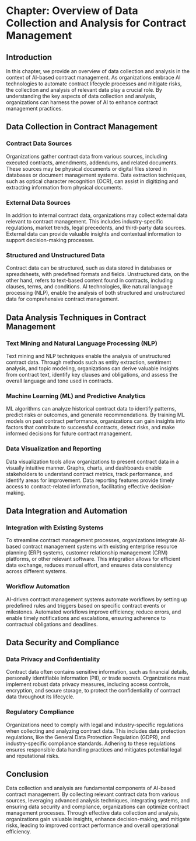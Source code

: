 Chapter: Overview of Data Collection and Analysis for Contract Management
=========================================================================

Introduction
------------

In this chapter, we provide an overview of data collection and analysis in the context of AI-based contract management. As organizations embrace AI technologies to automate contract lifecycle processes and mitigate risks, the collection and analysis of relevant data play a crucial role. By understanding the key aspects of data collection and analysis, organizations can harness the power of AI to enhance contract management practices.

Data Collection in Contract Management
--------------------------------------

### Contract Data Sources

Organizations gather contract data from various sources, including executed contracts, amendments, addendums, and related documents. These sources may be physical documents or digital files stored in databases or document management systems. Data extraction techniques, such as optical character recognition (OCR), can assist in digitizing and extracting information from physical documents.

### External Data Sources

In addition to internal contract data, organizations may collect external data relevant to contract management. This includes industry-specific regulations, market trends, legal precedents, and third-party data sources. External data can provide valuable insights and contextual information to support decision-making processes.

### Structured and Unstructured Data

Contract data can be structured, such as data stored in databases or spreadsheets, with predefined formats and fields. Unstructured data, on the other hand, refers to text-based content found in contracts, including clauses, terms, and conditions. AI technologies, like natural language processing (NLP), enable the analysis of both structured and unstructured data for comprehensive contract management.

Data Analysis Techniques in Contract Management
-----------------------------------------------

### Text Mining and Natural Language Processing (NLP)

Text mining and NLP techniques enable the analysis of unstructured contract data. Through methods such as entity extraction, sentiment analysis, and topic modeling, organizations can derive valuable insights from contract text, identify key clauses and obligations, and assess the overall language and tone used in contracts.

### Machine Learning (ML) and Predictive Analytics

ML algorithms can analyze historical contract data to identify patterns, predict risks or outcomes, and generate recommendations. By training ML models on past contract performance, organizations can gain insights into factors that contribute to successful contracts, detect risks, and make informed decisions for future contract management.

### Data Visualization and Reporting

Data visualization tools allow organizations to present contract data in a visually intuitive manner. Graphs, charts, and dashboards enable stakeholders to understand contract metrics, track performance, and identify areas for improvement. Data reporting features provide timely access to contract-related information, facilitating effective decision-making.

Data Integration and Automation
-------------------------------

### Integration with Existing Systems

To streamline contract management processes, organizations integrate AI-based contract management systems with existing enterprise resource planning (ERP) systems, customer relationship management (CRM) platforms, or other relevant software. This integration allows for efficient data exchange, reduces manual effort, and ensures data consistency across different systems.

### Workflow Automation

AI-driven contract management systems automate workflows by setting up predefined rules and triggers based on specific contract events or milestones. Automated workflows improve efficiency, reduce errors, and enable timely notifications and escalations, ensuring adherence to contractual obligations and deadlines.

Data Security and Compliance
----------------------------

### Data Privacy and Confidentiality

Contract data often contains sensitive information, such as financial details, personally identifiable information (PII), or trade secrets. Organizations must implement robust data privacy measures, including access controls, encryption, and secure storage, to protect the confidentiality of contract data throughout its lifecycle.

### Regulatory Compliance

Organizations need to comply with legal and industry-specific regulations when collecting and analyzing contract data. This includes data protection regulations, like the General Data Protection Regulation (GDPR), and industry-specific compliance standards. Adhering to these regulations ensures responsible data handling practices and mitigates potential legal and reputational risks.

Conclusion
----------

Data collection and analysis are fundamental components of AI-based contract management. By collecting relevant contract data from various sources, leveraging advanced analysis techniques, integrating systems, and ensuring data security and compliance, organizations can optimize contract management processes. Through effective data collection and analysis, organizations gain valuable insights, enhance decision-making, and mitigate risks, leading to improved contract performance and overall operational efficiency.
